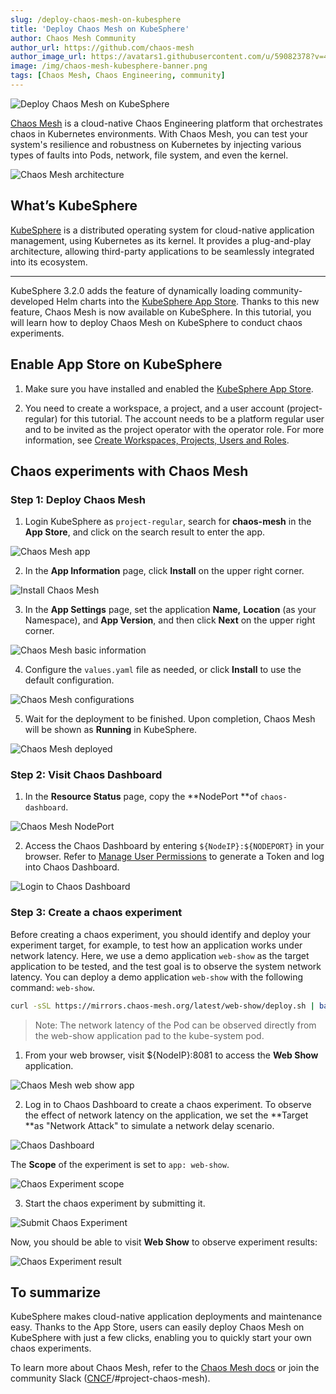 ```yaml
---
slug: /deploy-chaos-mesh-on-kubesphere
title: 'Deploy Chaos Mesh on KubeSphere'
author: Chaos Mesh Community
author_url: https://github.com/chaos-mesh
author_image_url: https://avatars1.githubusercontent.com/u/59082378?v=4
image: /img/chaos-mesh-kubesphere-banner.png
tags: [Chaos Mesh, Chaos Engineering, community]
---
```


![Deploy Chaos Mesh on KubeSphere](/img/chaos-mesh-kubesphere-banner.png)


[Chaos Mesh](https://github.com/chaos-mesh/chaos-mesh) is a cloud-native Chaos Engineering platform that orchestrates chaos in Kubernetes environments. With Chaos Mesh, you can test your system's resilience and robustness on Kubernetes by injecting various types of faults into Pods, network, file system, and even the kernel.

![Chaos Mesh architecture](/img/chaos-mesh-architecture-2.0.png)

## What’s KubeSphere

[KubeSphere](https://kubesphere.io/) is a distributed operating system for cloud-native application management, using Kubernetes as its kernel. It provides a plug-and-play architecture, allowing third-party applications to be seamlessly integrated into its ecosystem.

---

KubeSphere 3.2.0 adds the feature of dynamically loading community-developed Helm charts into the [KubeSphere App Store](https://kubesphere.io/docs/pluggable-components/app-store/). Thanks to this new feature, Chaos Mesh is now available on KubeSphere. In this tutorial, you will learn how to deploy Chaos Mesh on KubeSphere to conduct chaos experiments.

## Enable App Store on KubeSphere 

1. Make sure you have installed and enabled the [KubeSphere App Store](https://kubesphere.io/docs/pluggable-components/app-store/).

2. You need to create a workspace, a project, and a user account (project-regular) for this tutorial. The account needs to be a platform regular user and to be invited as the project operator with the operator role. For more information, see [Create Workspaces, Projects, Users and Roles](https://kubesphere.io/docs/quick-start/create-workspace-and-project/).

## Chaos experiments with Chaos Mesh

### Step 1: Deploy Chaos Mesh 
  
1. Login KubeSphere as `project-regular`, search for **chaos-mesh** in the **App Store**, and click on the search result to enter the app. 

![Chaos Mesh app](/img/chaos-mesh-app.png)
        
2.  In the **App Information** page, click **Install** on the upper right corner.

![Install Chaos Mesh](/img/install-chaos-mesh.png)
        
3. In the **App Settings** page, set the application **Name,** **Location** (as your Namespace), and **App Version**, and then click **Next** on the upper right corner.

![Chaos Mesh basic information](/img/chaos-mesh-basic-info.png)

4. Configure the `values.yaml` file as needed, or click **Install** to use the default configuration.

![Chaos Mesh configurations](/img/chaos-mesh-config.png)

5. Wait for the deployment to be finished. Upon completion, Chaos Mesh will be shown as **Running** in KubeSphere. 

![Chaos Mesh deployed](/img/chaos-mesh-deployed.png)

### Step 2: Visit Chaos Dashboard

1. In the **Resource Status** page, copy the **NodePort **of `chaos-dashboard`.

![Chaos Mesh NodePort](/img/chaos-mesh-nodeport.png)

2. Access the Chaos Dashboard by entering `${NodeIP}:${NODEPORT}` in your browser. Refer to [Manage User Permissions](https://chaos-mesh.org/docs/manage-user-permissions/) to generate a Token and log into Chaos Dashboard. 

![Login to Chaos Dashboard](/img/login-to-dashboard.png)

### Step 3: Create a chaos experiment

Before creating a chaos experiment, you should identify and deploy your experiment target, for example, to test how an application works under network latency. Here, we use a demo application `web-show` as the target application to be tested, and the test goal is to observe the system network latency. You can deploy a demo application `web-show` with the following command: `web-show`.   

```bash
curl -sSL https://mirrors.chaos-mesh.org/latest/web-show/deploy.sh | bash
```  
    
> Note: The network latency of the Pod can be observed directly from the web-show application pad to the kube-system pod.
    
1. From your web browser, visit ${NodeIP}:8081 to access the **Web Show** application.

![Chaos Mesh web show app](/img/web-show-app.png)

2. Log in to Chaos Dashboard to create a chaos experiment. To observe the effect of network latency on the application, we set the **Target **as "Network Attack" to simulate a network delay scenario. 
    
![Chaos Dashboard](/img/chaos-dashboard-networkchaos.png)
        
The **Scope** of the experiment is set to `app: web-show`.
        
![Chaos Experiment scope](/img/chaos-experiment-scope.png)   
        
3. Start the chaos experiment by submitting it. 

![Submit Chaos Experiment](/img/start-chaos-experiment.png)  

Now, you should be able to visit **Web Show** to observe experiment results:    

![Chaos Experiment result](/img/experiment-result.png)  


## To summarize

KubeSphere makes cloud-native application deployments and maintenance easy. Thanks to the App Store, users can easily deploy Chaos Mesh on KubeSphere with just a few clicks, enabling you to quickly start your own chaos experiments.

To learn more about Chaos Mesh, refer to the [Chaos Mesh docs](https://chaos-mesh.org/docs/) or join the community Slack ([CNCF](https://slack.cncf.io/)/#project-chaos-mesh).